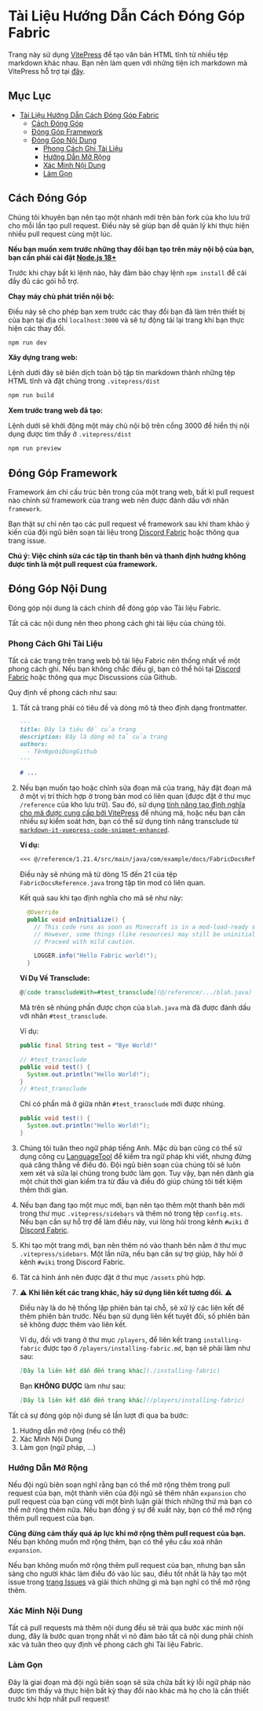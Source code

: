 # Tài Liệu Hướng Dẫn Cách Đóng Góp Fabric

Trang này sử dụng [VitePress](https://vitepress.dev/) để tạo văn bản HTML tĩnh từ nhiều tệp markdown khác nhau. Bạn nên làm quen với những tiện ích markdown mà VitePress hỗ trợ tại [đây](https://vitepress.dev/guide/markdown#features).

## Mục Lục

- [Tài Liệu Hướng Dẫn Cách Đóng Góp Fabric](#tài-liệu-hướng-dẫn-cách-đóng-góp-fabric)
  - [Cách Đóng Góp](#cách-đóng-góp)
  - [Đóng Góp Framework](#đóng-góp-framework)
  - [Đóng Góp Nội Dung](#đóng-góp-nội-dung)
    - [Phong Cách Ghi Tài Liệu](#phong-cách-ghi-tài-liệu)
    - [Hướng Dẫn Mở Rộng](#hướng-dẫn-mở-rộng)
    - [Xác Minh Nội Dung](#xác-minh-nội-dung)
    - [Làm Gọn](#làm-gọn)

## Cách Đóng Góp

Chúng tôi khuyên bạn nên tạo một nhánh mới trên bản fork của kho lưu trữ cho mỗi lần tạo pull request. Điều này sẽ giúp bạn dễ quản lý khi thực hiện nhiều pull request cùng một lúc.

**Nếu bạn muốn xem trước những thay đổi bạn tạo trên máy nội bộ của bạn, bạn cần phải cài đặt [Node.js 18+](https://nodejs.org/en/)**

Trước khi chạy bất kì lệnh nào, hãy đảm bảo chạy lệnh `npm install` để cài đầy đủ các gói hỗ trợ.

**Chạy máy chủ phát triển nội bộ:**

Điều này sẽ cho phép bạn xem trước các thay đổi bạn đã làm trên thiết bị của bạn tại địa chỉ `localhost:3000` và sẽ tự động tải lại trang khi bạn thực hiện các thay đổi.

```sh
npm run dev
```

**Xây dựng trang web:**

Lệnh dưới đây sẽ biên dịch toàn bộ tập tin markdown thành những tệp HTML tĩnh và đặt chúng trong `.vitepress/dist`

```sh
npm run build
```

**Xem trước trang web đã tạo:**

Lệnh dưới sẽ khởi động một máy chủ nội bộ trên cổng 3000 để hiển thị nội dụng được tìm thấy ở `.vitepress/dist`

```sh
npm run preview
```

## Đóng Góp Framework

Framework ám chỉ cấu trúc bên trong của một trang web, bất kì pull request nào chỉnh sử framework của trang web nên được đánh dấu với nhãn `framework`.

Bạn thật sự chỉ nên tạo các pull request về framework sau khi tham khảo ý kiến của đội ngũ biên soạn tài liệu trong [Discord Fabric](https://discord.gg/v6v4pMv) hoặc thông qua trang issue.

**Chú ý: Việc chỉnh sửa các tập tin thanh bên và thanh định hướng không được tính là một pull request của framework.**

## Đóng Góp Nội Dung

Đóng góp nội dung là cách chính để đóng góp vào Tài liệu Fabric.

Tất cả các nội dung nên theo phong cách ghi tài liệu của chúng tôi.

### Phong Cách Ghi Tài Liệu

Tất cả các trang trên trang web bộ tài liệu Fabric nên thống nhất về một phong cách ghi. Nếu bạn không chắc điều gì, bạn có thể hỏi tại [Discord Fabric](https://discord.gg/v6v4pMv) hoặc thông qua mục Discussions của Github.

Quy định về phong cách như sau:

1. Tất cả trang phải có tiêu đề và dòng mô tả theo định dạng frontmatter.

   ```md
   ---
   title: Đây là tiêu đề của trang
   description: Đây là dòng mô tả của trang
   authors:
     - TênNgườiDùngGithub
   ---

   # ...
   ```

2. Nếu bạn muốn tạo hoặc chỉnh sửa đoạn mã của trang, hãy đặt đoạn mã ở một vị trí thích hợp ở trong bản mod có liên quan (được đặt ở thư mục `/reference` của kho lưu trữ). Sau đó, sử dụng [tính năng tạo định nghĩa cho mã được cung cấp bởi VitePress](https://vitepress.dev/guide/markdown#import-code-snippets) để nhúng mã, hoặc nếu bạn cần nhiều sự kiểm soát hơn, bạn có thể sử dụng tính năng transclude từ [`markdown-it-vuepress-code-snippet-enhanced`](https://github.com/fabioaanthony/markdown-it-vuepress-code-snippet-enhanced).

   **Ví dụ:**

   ```md
   <<< @/reference/1.21.4/src/main/java/com/example/docs/FabricDocsReference.java{15-21 java}
   ```

   Điều này sẽ nhúng mã từ dòng 15 đến 21 của tệp `FabricDocsReference.java` trong tập tin mod có liên quan.

   Kết quả sau khi tạo định nghĩa cho mã sẽ như này:

   ```java
     @Override
     public void onInitialize() {
       // This code runs as soon as Minecraft is in a mod-load-ready state.
       // However, some things (like resources) may still be uninitialized.
       // Proceed with mild caution.

       LOGGER.info("Hello Fabric world!");
     }
   ```

   **Ví Dụ Về Transclude:**

   ```md
   @[code transcludeWith=#test_transclude](@/reference/.../blah.java)
   ```

   Mã trên sẽ nhúng phần được chọn của `blah.java` mà đã được đánh dấu với nhãn `#test_transclude`.

   Ví dụ:

   ```java
   public final String test = "Bye World!"

   // #test_transclude
   public void test() {
     System.out.println("Hello World!");
   }
   // #test_transclude
   ```

   Chỉ có phần mã ở giữa nhãn `#test_transclude` mới được nhúng.

   ```java
   public void test() {
     System.out.println("Hello World!");
   }
   ```

3. Chúng tôi tuân theo ngữ pháp tiếng Anh. Mặc dù bạn cũng có thể sử dụng công cụ [LanguageTool](https://languagetool.org/) để kiểm tra ngữ pháp khi viết, nhưng đừng quá căng thẳng về điều đó. Đội ngũ biên soạn của chúng tôi sẽ luôn xem xét và sửa lại chúng trong bước làm gọn. Tuy vậy, bạn nên dành gia một chút thời gian kiểm tra từ đầu và điều đó giúp chúng tôi tiết kiệm thêm thời gian.

4. Nếu bạn đang tạo một mục mới, bạn nên tạo thêm một thanh bên mới trong thư mục `.vitepress/sidebars` và thêm nó trong tệp `config.mts`. Nếu bạn cần sự hỗ trợ để làm điều này, vui lòng hỏi trong kênh `#wiki` ở [Discord Fabric](https://discord.gg/v6v4pMv).

5. Khi tạo một trang mới, bạn nên thêm nó vào thanh bên nằm ở thư mục `.vitepress/sidebars`. Một lần nữa, nếu bạn cần sự trợ giúp, hãy hỏi ở kênh `#wiki` trong Discord Fabric.

6. Tât cả hình ảnh nên được đặt ở thư mục `/assets` phù hợp.

7. ⚠️ **Khi liên kết các trang khác, hãy sử dụng liên kết tương đối.** ⚠️

   Điều này là do hệ thống lập phiên bản tại chỗ, sẽ xử lý các liên kết để thêm phiên bản trước. Nếu bạn sử dụng liên kết tuyệt đối, số phiên bản sẽ không được thêm vào liên kết.

   Ví dụ, đối với trang ở thư mục `/players`, để liên kết trang `installing-fabric` được tạo ở `/players/installing-fabric.md`, bạn sẽ phải làm như sau:

   ```md
   [Đây là liên kết dẫn đến trang khác](./installing-fabric)
   ```

   Bạn **KHÔNG ĐƯỢC** làm như sau:

   ```md
   [Đây là liên kết dẫn đến trang khác](/players/installing-fabric)
   ```

Tất cả sự đóng góp nội dung sẽ lần lượt đi qua ba bước:

1. Hướng dẫn mở rộng (nếu có thể)
2. Xác Minh Nội Dung
3. Làm gọn (ngữ pháp, ...)

### Hướng Dẫn Mở Rộng

Nếu đội ngũ biên soạn nghĩ rằng bạn có thể mở rộng thêm trong pull request của bạn, một thành viên của đội ngũ sẽ thêm nhãn `expansion` cho pull request của bạn cùng với một bình luận giải thích những thứ mà bạn có thể mở rộng thêm nữa. Nếu bạn đồng ý sự đề xuất này, bạn có thể mở rộng thêm pull request của bạn.

**Cũng đừng cảm thấy quá áp lực khi mở rộng thêm pull request của bạn.** Nếu bạn không muốn mở rộng thêm, bạn có thể yêu cầu xoá nhãn `expansion`.

Nếu bạn không muốn mở rộng thêm pull request của bạn, nhưng bạn sẵn sàng cho người khác làm điều đó vào lúc sau, điều tốt nhất là hãy tạo một issue trong [trang Issues](https://github.com/FabricMC/fabric-docs/issues) và giải thích những gì mà bạn nghĩ có thể mở rộng thêm.

### Xác Minh Nội Dung

Tất cả pull requests mà thêm nội dung đều sẽ trải qua bước xác minh nội dung, đây là bước quan trọng nhất vì nó đảm bảo tất cả nội dung phải chính xác và tuân theo quy định về phong cách ghi Tài liệu Fabric.

### Làm Gọn

Đây là giai đoạn mà đội ngũ biên soạn sẽ sửa chữa bất kỳ lỗi ngữ pháp nào được tìm thấy và thực hiện bất kỳ thay đổi nào khác mà họ cho là cần thiết trước khi hợp nhất pull request!
